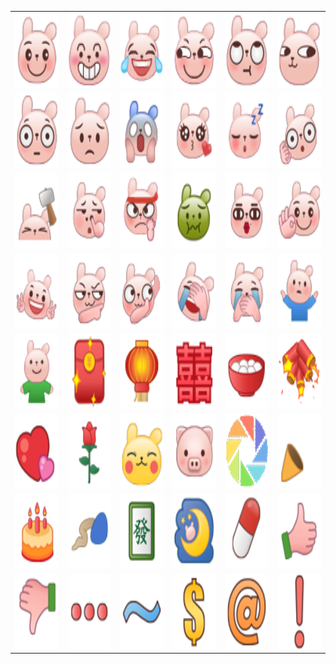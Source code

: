 <table border="0">
  <tr>
    <td align="center">
      <img src="../../image/lengtu/01.gif" height="120" width="120" />
    </td>
    <td align="center">
      <img src="../../image/lengtu/02.gif" height="120" width="120" />
    </td>
    <td align="center">
      <img src="../../image/lengtu/03.gif" height="120" width="120" />
    </td>
    <td align="center">
      <img src="../../image/lengtu/04.gif" height="120" width="120" />
    </td>
    <td align="center">
      <img src="../../image/lengtu/05.gif" height="120" width="120" />
    </td>
    <td align="center">
      <img src="../../image/lengtu/06.gif" height="120" width="120" />
    </td>
  </tr>
  <tr>
    <td align="center">
      <img src="../../image/lengtu/07.gif" height="120" width="120" />
    </td>
    <td align="center">
      <img src="../../image/lengtu/08.gif" height="120" width="120" />
    </td>
    <td align="center">
      <img src="../../image/lengtu/09.gif" height="120" width="120" />
    </td>
    <td align="center">
      <img src="../../image/lengtu/10.gif" height="120" width="120" />
    </td>
    <td align="center">
      <img src="../../image/lengtu/11.gif" height="120" width="120" />
    </td>
    <td align="center">
      <img src="../../image/lengtu/12.gif" height="120" width="120" />
    </td>
  </tr>
  <tr>
    <td align="center">
      <img src="../../image/lengtu/13.gif" height="120" width="120" />
    </td>
    <td align="center">
      <img src="../../image/lengtu/14.gif" height="120" width="120" />
    </td>
    <td align="center">
      <img src="../../image/lengtu/15.gif" height="120" width="120" />
    </td>
    <td align="center">
      <img src="../../image/lengtu/16.gif" height="120" width="120" />
    </td>
    <td align="center">
      <img src="../../image/lengtu/17.gif" height="120" width="120" />
    </td>
    <td align="center">
      <img src="../../image/lengtu/18.gif" height="120" width="120" />
    </td>
  </tr>
  <tr>
    <td align="center">
      <img src="../../image/lengtu/19.gif" height="120" width="120" />
    </td>
    <td align="center">
      <img src="../../image/lengtu/20.gif" height="120" width="120" />
    </td>
    <td align="center">
      <img src="../../image/lengtu/21.gif" height="120" width="120" />
    </td>
    <td align="center">
      <img src="../../image/lengtu/22.gif" height="120" width="120" />
    </td>
    <td align="center">
      <img src="../../image/lengtu/23.gif" height="120" width="120" />
    </td>
    <td align="center">
      <img src="../../image/lengtu/24.gif" height="120" width="120" />
    </td>
  </tr>
  <tr>
    <td align="center">
      <img src="../../image/lengtu/25.gif" height="120" width="120" />
    </td>
    <td align="center">
      <img src="../../image/lengtu/26.gif" height="120" width="120" />
    </td>
    <td align="center">
      <img src="../../image/lengtu/27.gif" height="120" width="120" />
    </td>
    <td align="center">
      <img src="../../image/lengtu/28.gif" height="120" width="120" />
    </td>
    <td align="center">
      <img src="../../image/lengtu/29.gif" height="120" width="120" />
    </td>
    <td align="center">
      <img src="../../image/lengtu/30.gif" height="120" width="120" />
    </td>
  </tr>
  <tr>
    <td align="center">
      <img src="../../image/lengtu/31.gif" height="120" width="120" />
    </td>
    <td align="center">
      <img src="../../image/lengtu/32.gif" height="120" width="120" />
    </td>
    <td align="center">
      <img src="../../image/lengtu/33.gif" height="120" width="120" />
    </td>
    <td align="center">
      <img src="../../image/lengtu/34.gif" height="120" width="120" />
    </td>
    <td align="center">
      <img src="../../image/lengtu/35.gif" height="120" width="120" />
    </td>
    <td align="center">
      <img src="../../image/lengtu/36.gif" height="120" width="120" />
    </td>
  </tr>
  <tr>
    <td align="center">
      <img src="../../image/lengtu/37.gif" height="120" width="120" />
    </td>
    <td align="center">
      <img src="../../image/lengtu/38.gif" height="120" width="120" />
    </td>
    <td align="center">
      <img src="../../image/lengtu/39.gif" height="120" width="120" />
    </td>
    <td align="center">
      <img src="../../image/lengtu/40.gif" height="120" width="120" />
    </td>
    <td align="center">
      <img src="../../image/lengtu/41.gif" height="120" width="120" />
    </td>
    <td align="center">
      <img src="../../image/lengtu/42.gif" height="120" width="120" />
    </td>
  </tr>
  <tr>
    <td align="center">
      <img src="../../image/lengtu/43.gif" height="120" width="120" />
    </td>
    <td align="center">
      <img src="../../image/lengtu/44.gif" height="120" width="120" />
    </td>
    <td align="center">
      <img src="../../image/lengtu/45.gif" height="120" width="120" />
    </td>
    <td align="center">
      <img src="../../image/lengtu/46.gif" height="120" width="120" />
    </td>
    <td align="center">
      <img src="../../image/lengtu/47.gif" height="120" width="120" />
    </td>
    <td align="center">
      <img src="../../image/lengtu/48.gif" height="120" width="120" />
    </td>
  </tr>
</table>

